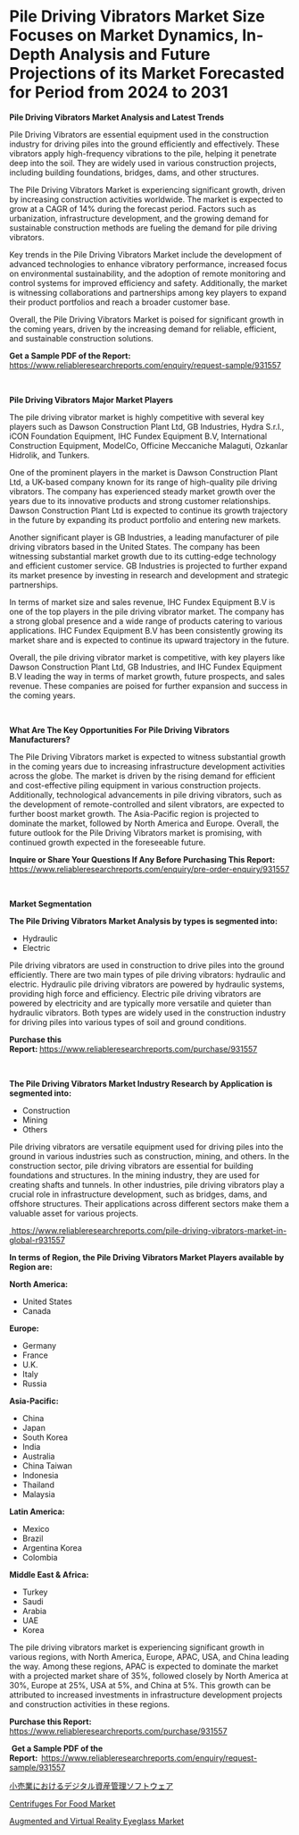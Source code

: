 <p><h1>Pile Driving Vibrators Market Size Focuses on Market Dynamics, In-Depth Analysis and Future Projections of its Market Forecasted for Period from 2024 to 2031</h1></p><p><strong>Pile Driving Vibrators Market Analysis and Latest Trends</strong></p>
<p><p>Pile Driving Vibrators are essential equipment used in the construction industry for driving piles into the ground efficiently and effectively. These vibrators apply high-frequency vibrations to the pile, helping it penetrate deep into the soil. They are widely used in various construction projects, including building foundations, bridges, dams, and other structures.</p><p>The Pile Driving Vibrators Market is experiencing significant growth, driven by increasing construction activities worldwide. The market is expected to grow at a CAGR of 14% during the forecast period. Factors such as urbanization, infrastructure development, and the growing demand for sustainable construction methods are fueling the demand for pile driving vibrators.</p><p>Key trends in the Pile Driving Vibrators Market include the development of advanced technologies to enhance vibratory performance, increased focus on environmental sustainability, and the adoption of remote monitoring and control systems for improved efficiency and safety. Additionally, the market is witnessing collaborations and partnerships among key players to expand their product portfolios and reach a broader customer base.</p><p>Overall, the Pile Driving Vibrators Market is poised for significant growth in the coming years, driven by the increasing demand for reliable, efficient, and sustainable construction solutions.</p></p>
<p><strong>Get a Sample PDF of the Report:&nbsp;</strong> <a href="https://www.reliableresearchreports.com/enquiry/request-sample/931557">https://www.reliableresearchreports.com/enquiry/request-sample/931557</a></p>
<p>&nbsp;</p>
<p><strong>Pile Driving Vibrators Major Market Players</strong></p>
<p><p>The pile driving vibrator market is highly competitive with several key players such as Dawson Construction Plant Ltd, GB Industries, Hydra S.r.l., iCON Foundation Equipment, IHC Fundex Equipment B.V, International Construction Equipment, ModelCo, Officine Meccaniche Malaguti, Ozkanlar Hidrolik, and Tunkers.</p><p>One of the prominent players in the market is Dawson Construction Plant Ltd, a UK-based company known for its range of high-quality pile driving vibrators. The company has experienced steady market growth over the years due to its innovative products and strong customer relationships. Dawson Construction Plant Ltd is expected to continue its growth trajectory in the future by expanding its product portfolio and entering new markets.</p><p>Another significant player is GB Industries, a leading manufacturer of pile driving vibrators based in the United States. The company has been witnessing substantial market growth due to its cutting-edge technology and efficient customer service. GB Industries is projected to further expand its market presence by investing in research and development and strategic partnerships.</p><p>In terms of market size and sales revenue, IHC Fundex Equipment B.V is one of the top players in the pile driving vibrator market. The company has a strong global presence and a wide range of products catering to various applications. IHC Fundex Equipment B.V has been consistently growing its market share and is expected to continue its upward trajectory in the future.</p><p>Overall, the pile driving vibrator market is competitive, with key players like Dawson Construction Plant Ltd, GB Industries, and IHC Fundex Equipment B.V leading the way in terms of market growth, future prospects, and sales revenue. These companies are poised for further expansion and success in the coming years.</p></p>
<p>&nbsp;</p>
<p><strong>What Are The Key Opportunities For Pile Driving Vibrators Manufacturers?</strong></p>
<p><p>The Pile Driving Vibrators market is expected to witness substantial growth in the coming years due to increasing infrastructure development activities across the globe. The market is driven by the rising demand for efficient and cost-effective piling equipment in various construction projects. Additionally, technological advancements in pile driving vibrators, such as the development of remote-controlled and silent vibrators, are expected to further boost market growth. The Asia-Pacific region is projected to dominate the market, followed by North America and Europe. Overall, the future outlook for the Pile Driving Vibrators market is promising, with continued growth expected in the foreseeable future.</p></p>
<p><strong>Inquire or Share Your Questions If Any Before Purchasing This Report:</strong> <a href="https://www.reliableresearchreports.com/enquiry/pre-order-enquiry/931557">https://www.reliableresearchreports.com/enquiry/pre-order-enquiry/931557</a></p>
<p>&nbsp;</p>
<p><strong>Market Segmentation</strong></p>
<p><strong>The Pile Driving Vibrators Market Analysis by types is segmented into:</strong></p>
<p><ul><li>Hydraulic</li><li>Electric</li></ul></p>
<p><p>Pile driving vibrators are used in construction to drive piles into the ground efficiently. There are two main types of pile driving vibrators: hydraulic and electric. Hydraulic pile driving vibrators are powered by hydraulic systems, providing high force and efficiency. Electric pile driving vibrators are powered by electricity and are typically more versatile and quieter than hydraulic vibrators. Both types are widely used in the construction industry for driving piles into various types of soil and ground conditions.</p></p>
<p><strong>Purchase this Report:&nbsp;</strong><a href="https://www.reliableresearchreports.com/purchase/931557">https://www.reliableresearchreports.com/purchase/931557</a></p>
<p>&nbsp;</p>
<p><strong>The Pile Driving Vibrators Market Industry Research by Application is segmented into:</strong></p>
<p><ul><li>Construction</li><li>Mining</li><li>Others</li></ul></p>
<p><p>Pile driving vibrators are versatile equipment used for driving piles into the ground in various industries such as construction, mining, and others. In the construction sector, pile driving vibrators are essential for building foundations and structures. In the mining industry, they are used for creating shafts and tunnels. In other industries, pile driving vibrators play a crucial role in infrastructure development, such as bridges, dams, and offshore structures. Their applications across different sectors make them a valuable asset for various projects.</p></p>
<p><a href="https://www.reliableresearchreports.com/pile-driving-vibrators-market-in-global-r931557">&nbsp;https://www.reliableresearchreports.com/pile-driving-vibrators-market-in-global-r931557</a></p>
<p><strong>In terms of Region, the Pile Driving Vibrators Market Players available by Region are:</strong></p>
<p>
    <p> <strong> North America: </strong>
        <ul>
            <li>United States</li>
            <li>Canada</li>
        </ul>
        </p> 
    <p> <strong> Europe: </strong>
        <ul>
            <li>Germany</li>
            <li>France</li>
            <li>U.K.</li>
            <li>Italy</li>
            <li>Russia</li>
        </ul>
        </p> 
    <p> <strong> Asia-Pacific: </strong>
        <ul>
            <li>China</li>
            <li>Japan</li>
            <li>South Korea</li>
            <li>India</li>
            <li>Australia</li>
            <li>China Taiwan</li>
            <li>Indonesia</li>
            <li>Thailand</li>
            <li>Malaysia</li>
        </ul>
        </p> 
    <p> <strong> Latin America: </strong>
        <ul>
            <li>Mexico</li>
            <li>Brazil</li>
            <li>Argentina Korea</li>
            <li>Colombia</li>
        </ul>
        </p> 
    <p> <strong> Middle East & Africa: </strong>
        <ul>
            <li>Turkey</li>
            <li>Saudi</li>
            <li>Arabia</li>
            <li>UAE</li>
            <li>Korea</li>
        </ul>
    </p>
    </p>
<p><p>The pile driving vibrators market is experiencing significant growth in various regions, with North America, Europe, APAC, USA, and China leading the way. Among these regions, APAC is expected to dominate the market with a projected market share of 35%, followed closely by North America at 30%, Europe at 25%, USA at 5%, and China at 5%. This growth can be attributed to increased investments in infrastructure development projects and construction activities in these regions.</p></p>
<p><strong>Purchase this Report: </strong><a href="https://www.reliableresearchreports.com/purchase/931557">https://www.reliableresearchreports.com/purchase/931557</a></p>
<p>&nbsp;<strong>Get a Sample PDF of the Report:&nbsp;&nbsp;</strong><a href="https://www.reliableresearchreports.com/enquiry/request-sample/931557">https://www.reliableresearchreports.com/enquiry/request-sample/931557</a></p>
<p><strong></strong></p>
<p><p><a href="https://github.com/pepo3k/Market-Research-Report-List-1/blob/main/631872783995.md">小売業におけるデジタル資産管理ソフトウェア</a></p><p><a href="https://github.com/sofayahoo2023/Market-Research-Report-List-4/blob/main/centrifuges-for-food-market.md">Centrifuges For Food Market</a></p><p><a href="https://issuu.com/reportprime-2/docs/augmented-and-virtual-reality-eyeglass-market-size">Augmented and Virtual Reality Eyeglass Market</a></p></p>